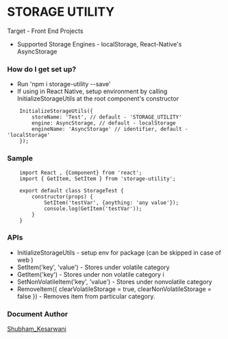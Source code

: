 # STORAGE UTILITY #
 
Target - Front End Projects

* Supported Storage Engines - localStorage, React-Native's AsyncStorage

### How do I get set up? ###

* Run 'npm i storage-utility --save'
* If using in React Native, setup environment by calling InitializeStorageUtils at the root component's constructor
```
    InitializeStorageUtils({
        storeName: 'Test', // default - 'STORAGE_UTILITY'
        engine: AsyncStorage, // default - localStorage
        engineName: 'AsyncStorage' // identifier, default - 'localStorage'
    });

```

### Sample 
```
    import React , {Component} from 'react';
    import { GetItem, SetItem } from 'storage-utility';

    export default class StorageTest {
        constructor(props) { 
            SetItem('testVar', {anything: 'any value'});
            console.log(GetItem('testVar'));
        }   
    }

```

### APIs ###

* InitializeStorageUtils - setup env for package (can be skipped in case of web )
* SetItem('key', 'value') - Stores under volatile category
* GetItem('key') - Stores under non volatile category i
* SetNonVolatileItem('key', 'value') - Stores under nonvolatile category
* RemoveItem({ clearVolatileStorage = true, clearNonVolatileStorage = false }) - Removes item from particular category. 


### Document Author ###
  [Shubham_Kesarwani](https://github.com/shubhamkes)

 
